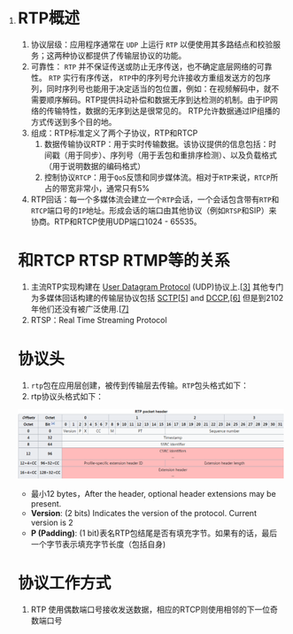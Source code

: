 1. # RTP概述
   1. 协议层级：应用程序通常在 `UDP` 上运行 `RTP` 以便使用其多路结点和校验服务；这两种协议都提供了传输层协议的功能。
   2. 可靠性： `RTP` 并不保证传送或防止无序传送，也不确定底层网络的可靠性。 `RTP` 实行有序传送， `RTP`中的序列号允许接收方重组发送方的包序列，同时序列号也能用于决定适当的包位置，例如：在视频解码中，就不需要顺序解码。RTP提供抖动补偿和数据无序到达检测的机制。由于IP网络的传输特性，数据的无序到达是很常见的。 RTP允许数据通过IP组播的方式传送到多个目的地。
   3. 组成：RTP标准定义了两个子协议，RTP和RTCP
      1. 数据传输协议RTP：用于实时传输数据。该协议提供的信息包括：时间戳（用于同步）、序列号（用于丢包和重排序检测）、以及负载格式（用于说明数据的编码格式）
      2. 控制协议`RTCP`：用于`QoS`反馈和同步媒体流。相对于`RTP`来说，`RTCP`所占的带宽非常小，通常只有5%
   4. RTP回话：每一个多媒体流会建立一个`RTP`会话，一个会话包含带有`RTP`和`RTCP`端口号的`IP`地址。形成会话的端口由其他协议（例如`RTSP`和SIP）来协商。RTP和RTCP使用UDP端口1024 - 65535。
   # 和RTCP RTSP RTMP等的关系

   1. 主流RTP实现构建在 [User Datagram Protocol](https://en.wikipedia.org/wiki/User_Datagram_Protocol) (UDP)协议上.[[3\]](https://en.wikipedia.org/wiki/Real-time_Transport_Protocol#cite_note-Perkins_46-3) 其他专门为多媒体回话构建的传输层协议包括 [SCTP](https://en.wikipedia.org/wiki/SCTP)[[5\]](https://en.wikipedia.org/wiki/Real-time_Transport_Protocol#cite_note-5) and [DCCP](https://en.wikipedia.org/wiki/DCCP),[[6\]](https://en.wikipedia.org/wiki/Real-time_Transport_Protocol#cite_note-6) 但是到2102年他们还没有被广泛使用.[[7\]](https://en.wikipedia.org/wiki/Real-time_Transport_Protocol#cite_note-7)
   2. RTSP：Real Time Streaming Protocol

   # 协议头

   1. `rtp`包在应用层创建，被传到传输层去传输。`RTP`包头格式如下：
   2. rtp协议头格式如下：

   ![](./RTP_header.png)

   - 最小12 bytes，After the header, optional header extensions may be present.
   - **Version**: (2 bits) Indicates the version of the protocol. Current version is 2
   - **P (Padding)**: (1 bit)表名RTP包结尾是否有填充字节。如果有的话，最后一个字节表示填充字节长度（包括自身)

   # 协议工作方式

   1. RTP 使用偶数端口号接收发送数据，相应的RTCP则使用相邻的下一位奇数端口号
